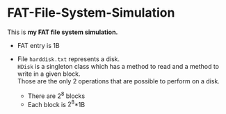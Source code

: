 # FAT-File-System-Simulation
This is <b>my FAT file system simulation.</b> <br>
* FAT entry is 1B

* File `harddisk.txt` represents a disk. <br>
`HDisk` is a singleton class which has a method to read and a method to write in a given block. <br>
Those are the only 2 operations that are possible to perform on a disk.
  * There are $2^8$ blocks
  * Each block is $2^8$*1B